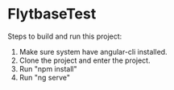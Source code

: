 # FlytbaseTest

Steps to build and run this project:

1. Make sure system have angular-cli installed.
2. Clone the project and enter the project.
3. Run "npm install"
4. Run "ng serve"
